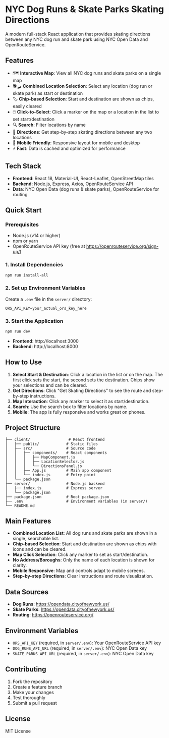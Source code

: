 # NYC Dog Runs & Skate Parks Skating Directions

A modern full-stack React application that provides skating directions between any NYC dog run and skate park using NYC Open Data and OpenRouteService.

## Features

- 🗺️ **Interactive Map**: View all NYC dog runs and skate parks on a single map
- 🐕🛹 **Combined Location Selection**: Select any location (dog run or skate park) as start or destination
- 🏷️ **Chip-based Selection**: Start and destination are shown as chips, easily cleared
- 🖱️ **Click-to-Select**: Click a marker on the map or a location in the list to set start/destination
- 🔍 **Search**: Filter locations by name
- 🚦 **Directions**: Get step-by-step skating directions between any two locations
- 📱 **Mobile Friendly**: Responsive layout for mobile and desktop
- ⚡ **Fast**: Data is cached and optimized for performance

## Tech Stack

- **Frontend**: React 18, Material-UI, React-Leaflet, OpenStreetMap tiles
- **Backend**: Node.js, Express, Axios, OpenRouteService API
- **Data**: NYC Open Data (dog runs & skate parks), OpenRouteService for routing

## Quick Start

### Prerequisites

- Node.js (v14 or higher)
- npm or yarn
- OpenRouteService API key (free at https://openrouteservice.org/sign-up/)

### 1. Install Dependencies

```bash
npm run install-all
```

### 2. Set up Environment Variables

Create a `.env` file in the `server/` directory:

```
ORS_API_KEY=your_actual_ors_key_here
```

### 3. Start the Application

```bash
npm run dev
```

- **Frontend**: http://localhost:3000
- **Backend**: http://localhost:8000

## How to Use

1. **Select Start & Destination**: Click a location in the list or on the map. The first click sets the start, the second sets the destination. Chips show your selections and can be cleared.
2. **Get Directions**: Click "Get Skating Directions" to see the route and step-by-step instructions.
3. **Map Interaction**: Click any marker to select it as start/destination.
4. **Search**: Use the search box to filter locations by name.
5. **Mobile**: The app is fully responsive and works great on phones.

## Project Structure

```
├── client/                 # React frontend
│   ├── public/            # Static files
│   ├── src/               # Source code
│   │   ├── components/    # React components
│   │   │   ├── MapComponent.js
│   │   │   ├── LocationSelector.js
│   │   │   └── DirectionsPanel.js
│   │   ├── App.js         # Main app component
│   │   └── index.js       # Entry point
│   └── package.json
├── server/                # Node.js backend
│   ├── index.js           # Express server
│   └── package.json
├── package.json           # Root package.json
├── .env                   # Environment variables (in server/)
└── README.md
```

## Main Features

- **Combined Location List**: All dog runs and skate parks are shown in a single, searchable list.
- **Chip-based Selection**: Start and destination are shown as chips with icons and can be cleared.
- **Map Click Selection**: Click any marker to set as start/destination.
- **No Address/Boroughs**: Only the name of each location is shown for clarity.
- **Mobile Responsive**: Map and controls adapt to mobile screens.
- **Step-by-step Directions**: Clear instructions and route visualization.

## Data Sources

- **Dog Runs**: https://opendata.cityofnewyork.us/
- **Skate Parks**: https://opendata.cityofnewyork.us/
- **Routing**: https://openrouteservice.org/

## Environment Variables

- `ORS_API_KEY` (required, in `server/.env`): Your OpenRouteService API key
- `DOG_RUNS_API_URL` (required, in `server/.env`): NYC Open Data key
- `SKATE_PARKS_API_URL` (required, in `server/.env`): NYC Open Data key

## Contributing

1. Fork the repository
2. Create a feature branch
3. Make your changes
4. Test thoroughly
5. Submit a pull request

## License

MIT License
